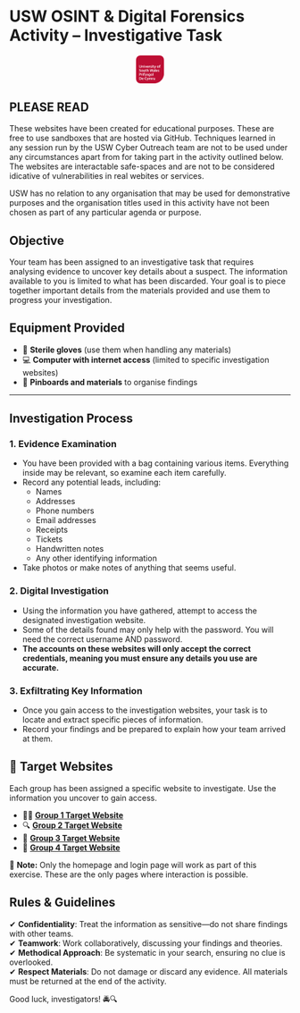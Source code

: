 <link rel="stylesheet" type="text/css" href="style.css">

# **USW OSINT & Digital Forensics Activity – Investigative Task**

 <img src="USW_Full_Logo_Red_RGB.png" alt="USW Logo - Red" style="max-width: 10%; height: auto; display: block; margin: auto; border-radius: 8px;">

## **PLEASE READ**
These websites have been created for educational purposes. These are free to use sandboxes that are hosted via GitHub. Techniques learned in any session run by the USW Cyber Outreach team are not to be used under any circumstances apart from for taking part in the activity outlined below. The websites are interactable safe-spaces and are not to be considered idicative of vulnerabilities in real webites or services.

USW has no relation to any organisation that may be used for demonstrative purposes and the organisation titles used in this activity have not been chosen as part of any particular agenda or purpose.

## **Objective**
Your team has been assigned to an investigative task that requires analysing evidence to uncover key details about a suspect. The information available to you is limited to what has been discarded. Your goal is to piece together important details from the materials provided and use them to progress your investigation.

## **Equipment Provided**
- 🧤 **Sterile gloves** (use them when handling any materials)
- 💻 **Computer with internet access** (limited to specific investigation websites)
- 📌 **Pinboards and materials** to organise findings

---

## **Investigation Process**

### **1. Evidence Examination**
- You have been provided with a bag containing various items. Everything inside may be relevant, so examine each item carefully.
- Record any potential leads, including:
  - Names
  - Addresses
  - Phone numbers
  - Email addresses
  - Receipts
  - Tickets
  - Handwritten notes
  - Any other identifying information
- Take photos or make notes of anything that seems useful.

### **2. Digital Investigation**
- Using the information you have gathered, attempt to access the designated investigation website.
- Some of the details found may only help with the password. You will need the correct username AND password.
- **The accounts on these websites will only accept the correct credentials, meaning you must ensure any details you use are accurate.**

### **3. Exfiltrating Key Information**
- Once you gain access to the investigation websites, your task is to locate and extract specific pieces of information.
- Record your findings and be prepared to explain how your team arrived at them.

## 🔗 Target Websites

Each group has been assigned a specific website to investigate. Use the information you uncover to gain access.

- 🕵️‍♂️ **[Group 1 Target Website](http://USW-osint.github.io/DHL/)**
- 🔍 **[Group 2 Target Website](https://usw-osint.github.io/ChildCare/)**
- 🧩 **[Group 3 Target Website](https://usw-osint.github.io/Nationwide/)**
- 🐂 **[Group 4 Target Website](https://usw-osint.github.io/BlueBovine/)**

🚨 **Note:** Only the homepage and login page will work as part of this exercise. These are the only pages where interaction is possible.


## **Rules & Guidelines**
✔ **Confidentiality**: Treat the information as sensitive—do not share findings with other teams.  
✔ **Teamwork**: Work collaboratively, discussing your findings and theories.  
✔ **Methodical Approach**: Be systematic in your search, ensuring no clue is overlooked.  
✔ **Respect Materials**: Do not damage or discard any evidence. All materials must be returned at the end of the activity.

Good luck, investigators! 🚔🔍 